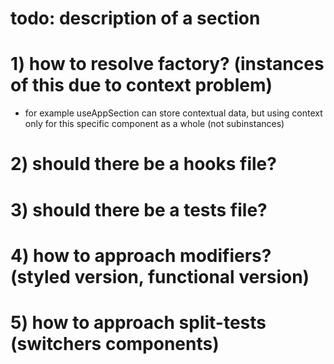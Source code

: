 # todo: description of a section

# 1) how to resolve factory? (instances of this due to context problem)
- for example useAppSection can store contextual data, but using context only for this specific component as a whole (not subinstances)

# 2) should there be a hooks file?

# 3) should there be a tests file?

# 4) how to approach modifiers? (styled version, functional version)

# 5) how to approach split-tests (switchers components)